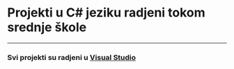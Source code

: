 # Projekti u C# jeziku radjeni tokom srednje škole

---

### Svi projekti su radjeni u [Visual Studio](https://visualstudio.microsoft.com/)